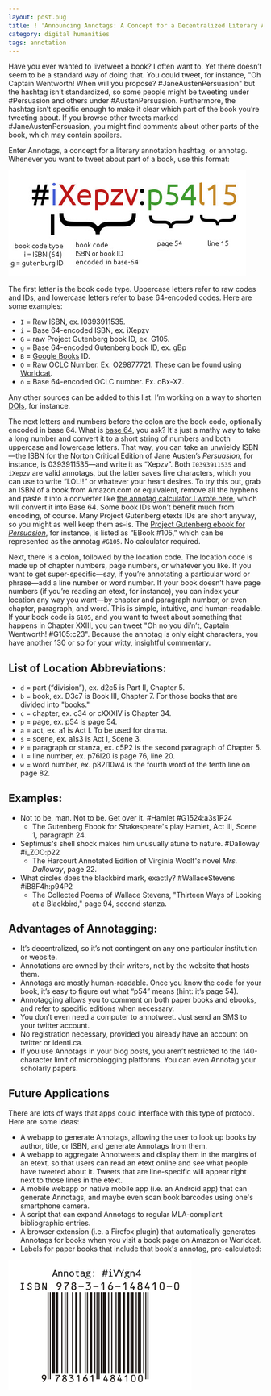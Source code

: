 ```yaml
---
layout: post.pug
title: ! 'Announcing Annotags: A Concept for a Decentralized Literary Annotation Protocol'
category: digital humanities
tags: annotation
---
```


Have you ever wanted to livetweet a book? I often want to. Yet there doesn’t seem to be a standard way of doing that. You could tweet, for instance, "Oh Captain Wentworth! When will you propose? #JaneAustenPersuasion" but the hashtag isn’t standardized, so some people might be tweeting under #Persuasion and others under #AustenPersuasion. Furthermore, the hashtag isn’t specific enough to make it clear which part of the book you’re tweeting about. If you browse other tweets marked #JaneAustenPersuasion, you might find comments about other parts of the book, which may contain spoilers.

Enter Annotags, a concept for a literary annotation hashtag, or annotag. Whenever you want to tweet about part of a book, use this format:

![Annotag diagram](/images/annotags/annotag-diagram.jpg)

The first letter is the book code type. Uppercase letters refer to raw codes and IDs, and lowercase letters refer to base 64-encoded codes. Here are some examples:

 * `I` = Raw ISBN, ex. I0393911535.
 * `i` = Base 64-encoded ISBN, ex. iXepzv
 * `G` = raw Project Gutenberg book ID, ex. G105.
 * `g` = Base 64-encoded Gutenberg book ID, ex. gBp
 * `B` = [Google Books](http://books.google.com) ID.
 * `O` = Raw OCLC Number. Ex. O29877721. These can be found using [Worldcat](http://www.worldcat.org).
 * `o` = Base 64-encoded OCLC number. Ex. oBx-XZ.

Any other sources can be added to this list. I’m working on a way to shorten [DOIs](https://en.wikipedia.org/wiki/Digital_object_identifier), for instance.

The next letters and numbers before the colon are the book code, optionally encoded in base 64. What is [base 64](http://en.wikipedia.org/wiki/Base_64), you ask? It's just a mathy way to take a long number and convert it to a short string of numbers and both uppercase and lowercase letters. That way, you can take an unwieldy ISBN—the ISBN for the Norton Critical Edition of Jane Austen’s _Persuasion_, for instance, is 0393911535—and write it as “Xepzv”. Both `I0393911535` and `iXepzv` are valid annotags, but the latter saves five characters, which you can use to write “LOL!!” or whatever your heart desires. To try this out, grab an ISBN of a book from Amazon.com or equivalent, remove all the hyphens and paste it into a converter like [the annotag calculator I wrote here](/projects/annotags), which will convert it into Base 64. Some book IDs won’t benefit much from encoding, of course. Many Project Gutenberg etexts IDs are short anyway, so you might as well keep them as-is. The [Project Gutenberg ebook for _Persuasion_](http://www.gutenberg.org/files/105/105-h/105-h.htm), for instance, is listed as “EBook #105,” which can be represented as the annotag `#G105`. No calculator required.

Next, there is a colon, followed by the location code. The location code is made up of chapter numbers, page numbers, or whatever you like. If you want to get super-specific—say, if you’re annotating a particular word or phrase—add a line number or word number. If your book doesn’t have page numbers (if you’re reading an etext, for instance), you can index your location any way you want—by chapter and paragraph number, or even chapter, paragraph, and word. This is simple, intuitive, and human-readable. If your book code is `G105`, and you want to tweet about something that happens in Chapter XXIII, you can tweet "Oh no you di’n’t, Captain Wentworth! #G105:c23". Because the annotag is only eight characters, you have another 130 or so for your witty, insightful commentary.

## List of Location Abbreviations:
 * `d` = part (“division”), ex. d2c5 is Part II, Chapter 5.
 * `b` = book, ex. D3c7 is Book III, Chapter 7. For those books that are divided into "books."
 * `c` = chapter, ex. c34 or cXXXIV is Chapter 34.
 * `p` = page, ex. p54 is page 54.
 * `a` = act, ex. a1 is Act I. To be used for drama.
 * `s` = scene, ex. a1s3 is Act I, Scene 3.
 * `P` = paragraph or stanza, ex. c5P2 is the second paragraph of Chapter 5.
 * `l` = line number, ex. p76l20 is page 76, line 20.
 * `w` = word number, ex. p82l10w4 is the fourth word of the tenth line on page 82.

## Examples:
 * Not to be, man. Not to be. Get over it. #Hamlet #G1524:a3s1P24
   - The Gutenberg Ebook for Shakespeare's play Hamlet, Act III, Scene 1, paragraph 24.
 * Septimus's shell shock makes him unusually atune to nature. #Dalloway #i_ZOO:p22
   - The Harcourt Annotated Edition of Virginia Woolf's novel _Mrs. Dalloway_, page 22.
 * What circles does the blackbird mark, exactly? #WallaceStevens #iB8F4h:p94P2
   - The Collected Poems of Wallace Stevens, "Thirteen Ways of Looking at a Blackbird," page 94, second stanza.

## Advantages of Annotagging:
 * It’s decentralized, so it’s not contingent on any one particular institution or website.
 * Annotations are owned by their writers, not by the website that hosts them.
 * Annotags are mostly human-readable. Once you know the code for your book, it’s easy to figure out what “p54” means (hint: it’s page 54).  
 * Annotagging allows you to comment on both paper books and ebooks, and refer to specific editions when necessary.
 * You don’t even need a computer to annotweet. Just send an SMS to your twitter account.
 * No registration necessary, provided you already have an account on twitter or identi.ca.
 * If you use Annotags in your blog posts, you aren’t restricted to the 140-character limit of microblogging platforms. You can even Annotag your scholarly papers.

## Future Applications
There are lots of ways that apps could interface with this type of protocol. Here are some ideas:

 * A webapp to generate Annotags, allowing the user to look up books by author, title, or ISBN, and generate Annotags from them.
 * A webapp to aggregate Annotweets and display them in the margins of an etext, so that users can read an etext online and see what people have tweeted about it. Tweets that are line-specific will appear right next to those lines in the etext.
 * A mobile webapp or native mobile app (i.e. an Android app) that can generate Annotags, and maybe even scan book barcodes using one's smartphone camera.
 * A script that can expand Annotags to regular MLA-compliant bibliographic entries.
 * A browser extension (i.e. a Firefox plugin) that automatically generates Annotags for books when you visit a book page on Amazon or Worldcat.
 * Labels for paper books that include that book's annotag, pre-calculated:

![ISBN with an Annotag](/images/annotags/isbn-with-annotag.png)
